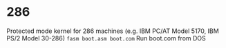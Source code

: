 # 286
Protected mode kernel for 286 machines (e.g. IBM PC/AT Model 5170, IBM PS/2 Model 30-286)
`fasm boot.asm boot.com`
Run boot.com from DOS